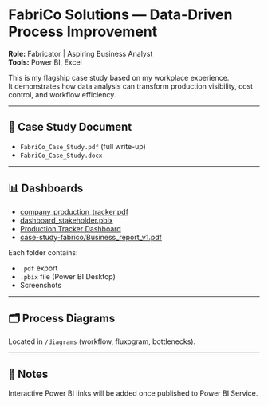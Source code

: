 # FabriCo Solutions — Data-Driven Process Improvement

**Role:** Fabricator | Aspiring Business Analyst  
**Tools:** Power BI, Excel  

This is my flagship case study based on my workplace experience.  
It demonstrates how data analysis can transform production visibility, cost control, and workflow efficiency.

---

## 📄 Case Study Document
- `FabriCo_Case_Study.pdf` (full write-up)
- `FabriCo_Case_Study.docx`

---

## 📊 Dashboards
- [company_production_tracker.pdf](company_production_tracker.pdf)
- [dashboard_stakeholder.pbix](dashboard_stakeholder.pbix)
- [Production Tracker Dashboard](productiontracker_fabrico_ss.png)
- [case-study-fabrico/Business_report_v1.pdf](case-study-fabrico/Business_report_v1.pdf)

  
Each folder contains:
- `.pdf` export  
- `.pbix` file (Power BI Desktop)  
- Screenshots  

---

## 🗂️ Process Diagrams
Located in `/diagrams` (workflow, fluxogram, bottlenecks).

---


## 🔗 Notes
Interactive Power BI links will be added once published to Power BI Service.
